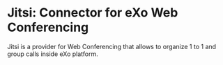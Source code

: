 # Jitsi: Connector for eXo Web Conferencing

Jitsi is a provider for Web Conferencing that allows to organize 1 to 1 and group calls inside eXo platform.

